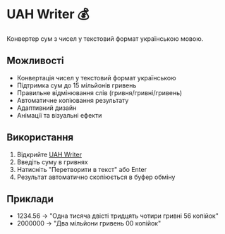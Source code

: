 # UAH Writer 💰
Конвертер сум з чисел у текстовий формат українською мовою.

## Можливості
- Конвертація чисел у текстовий формат українською
- Підтримка сум до 15 мільйонів гривень
- Правильне відмінювання слів (гривня/гривні/гривень)
- Автоматичне копіювання результату
- Адаптивний дизайн
- Анімації та візуальні ефекти

## Використання
1. Відкрийте [UAH Writer](https://ваш-username.github.io/uah-writer)
2. Введіть суму в гривнях
3. Натисніть "Перетворити в текст" або Enter
4. Результат автоматично скопіюється в буфер обміну

## Приклади
- 1234.56 → "Одна тисяча двісті тридцять чотири гривні 56 копійок"
- 2000000 → "Два мільйони гривень 00 копійок" 
